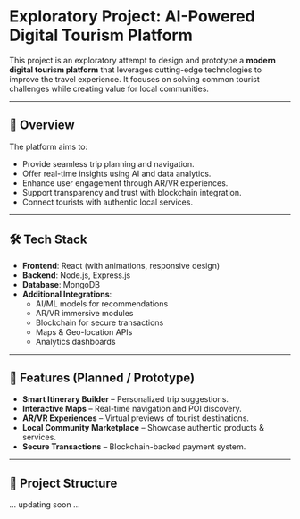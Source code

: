 # Exploratory Project: AI-Powered Digital Tourism Platform

This project is an exploratory attempt to design and prototype a **modern digital tourism platform** that leverages cutting-edge technologies to improve the travel experience. It focuses on solving common tourist challenges while creating value for local communities.

---

## 🚀 Overview

The platform aims to:
- Provide seamless trip planning and navigation.
- Offer real-time insights using AI and data analytics.
- Enhance user engagement through AR/VR experiences.
- Support transparency and trust with blockchain integration.
- Connect tourists with authentic local services.

---

## 🛠️ Tech Stack

- **Frontend**: React (with animations, responsive design)  
- **Backend**: Node.js, Express.js  
- **Database**: MongoDB  
- **Additional Integrations**:
  - AI/ML models for recommendations
  - AR/VR immersive modules
  - Blockchain for secure transactions
  - Maps & Geo-location APIs
  - Analytics dashboards

---

## 📑 Features (Planned / Prototype)

- **Smart Itinerary Builder** – Personalized trip suggestions.  
- **Interactive Maps** – Real-time navigation and POI discovery.  
- **AR/VR Experiences** – Virtual previews of tourist destinations.  
- **Local Community Marketplace** – Showcase authentic products & services.  
- **Secure Transactions** – Blockchain-backed payment system.  

---

## 📂 Project Structure
... updating soon ...
